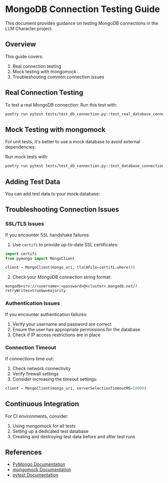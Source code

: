 # MongoDB Connection Testing Guide

This document provides guidance on testing MongoDB connections in the LLM Character project.

## Overview
This guide covers:

1. Real connection testing
2. Mock testing with mongomock
3. Troubleshooting common connection issues

## Real Connection Testing

To test a real MongoDB connection:
Run this test with:

```bash
poetry run pytest tests/test_db_connection.py::test_real_database_connection -v -s
```

## Mock Testing with mongomock

For unit tests, it's better to use a mock database to avoid external dependencies:

Run mock tests with:

```bash
poetry run pytest tests/test_db_connection.py::test_database_connection -v -s
```

## Adding Test Data

You can add test data to your mock database:


## Troubleshooting Connection Issues

### SSL/TLS Issues

If you encounter SSL handshake failures:

1. Use `certifi` to provide up-to-date SSL certificates:

```python
import certifi
from pymongo import MongoClient

client = MongoClient(mongo_uri, tlsCAFile=certifi.where())
```

2. Check your MongoDB connection string format:

```
mongodb+srv://<username>:<password>@<cluster>.mongodb.net/?retryWrites=true&w=majority
```

### Authentication Issues

If you encounter authentication failures:

1. Verify your username and password are correct
2. Ensure the user has appropriate permissions for the database
3. Check if IP access restrictions are in place

### Connection Timeout

If connections time out:

1. Check network connectivity
2. Verify firewall settings
3. Consider increasing the timeout settings:

```python
client = MongoClient(mongo_uri, serverSelectionTimeoutMS=10000)
```

## Continuous Integration

For CI environments, consider:

1. Using mongomock for all tests
2. Setting up a dedicated test database
3. Creating and destroying test data before and after test runs

## References

- [PyMongo Documentation](https://pymongo.readthedocs.io/)
- [mongomock Documentation](https://github.com/mongomock/mongomock)
- [pytest Documentation](https://docs.pytest.org/)
